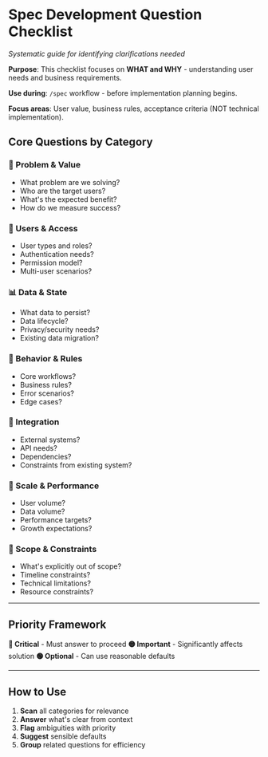 # Spec Development Question Checklist
*Systematic guide for identifying clarifications needed*

**Purpose**: This checklist focuses on **WHAT and WHY** - understanding user needs and business requirements.

**Use during**: `/spec` workflow - before implementation planning begins.

**Focus areas**: User value, business rules, acceptance criteria (NOT technical implementation).

## Core Questions by Category

### 🎯 Problem & Value
- What problem are we solving?
- Who are the target users?
- What's the expected benefit?
- How do we measure success?

### 👥 Users & Access
- User types and roles?
- Authentication needs?
- Permission model?
- Multi-user scenarios?

### 📊 Data & State
- What data to persist?
- Data lifecycle?
- Privacy/security needs?
- Existing data migration?

### 🔄 Behavior & Rules
- Core workflows?
- Business rules?
- Error scenarios?
- Edge cases?

### 🔌 Integration
- External systems?
- API needs?
- Dependencies?
- Constraints from existing system?

### 📏 Scale & Performance
- User volume?
- Data volume?
- Performance targets?
- Growth expectations?

### 🚫 Scope & Constraints
- What's explicitly out of scope?
- Timeline constraints?
- Technical limitations?
- Resource constraints?

---

## Priority Framework

**🔴 Critical** - Must answer to proceed
**🟡 Important** - Significantly affects solution
**🟢 Optional** - Can use reasonable defaults

---

## How to Use

1. **Scan** all categories for relevance
2. **Answer** what's clear from context
3. **Flag** ambiguities with priority
4. **Suggest** sensible defaults
5. **Group** related questions for efficiency